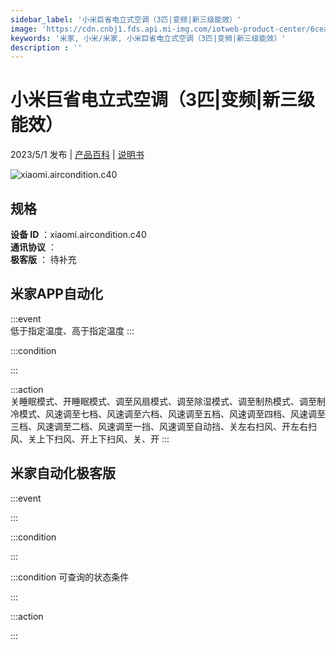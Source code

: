```yaml
---
sidebar_label: '小米巨省电立式空调（3匹|变频|新三级能效）'
image: 'https://cdn.cnbj1.fds.api.mi-img.com/iotweb-product-center/6ceaecf1fe73f98ded508b082592ab53_1677427263277.png?GalaxyAccessKeyId=AKVGLQWBOVIRQ3XLEW&Expires=9223372036854775807&Signature=mmy/apEaPSf2asAO2HBLFUM+SJ8='
keywords: '米家, 小米/米家, 小米巨省电立式空调（3匹|变频|新三级能效）'
description : ''
---
```

# 小米巨省电立式空调（3匹|变频|新三级能效）

2023/5/1 发布 | [产品百科](https://home.mi.com/webapp/content/baike/product/index.html?model=xiaomi.aircondition.c40/) | [说明书](https://home.mi.com/views/introduction.html?model=xiaomi.aircondition.c40&region=cn)

![xiaomi.aircondition.c40](https://cdn.cnbj1.fds.api.mi-img.com/iotweb-product-center/6ceaecf1fe73f98ded508b082592ab53_1677427263277.png?GalaxyAccessKeyId=AKVGLQWBOVIRQ3XLEW&Expires=9223372036854775807&Signature=mmy/apEaPSf2asAO2HBLFUM+SJ8=)

## 规格  
> 
**设备 ID** ：xiaomi.aircondition.c40  
**通讯协议** ：  
**极客版**  ： 待补充 


## 米家APP自动化  

:::event  
低于指定温度、高于指定温度
:::

:::condition  

:::

:::action   
关睡眠模式、开睡眠模式、调至风扇模式、调至除湿模式、调至制热模式、调至制冷模式、风速调至七档、风速调至六档、风速调至五档、风速调至四档、风速调至三档、风速调至二档、风速调至一挡、风速调至自动挡、关左右扫风、开左右扫风、关上下扫风、开上下扫风、关、开
:::

## 米家自动化极客版  

:::event  

:::

:::condition  

:::

:::condition 可查询的状态条件  

:::

:::action  

:::

        
